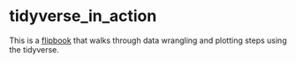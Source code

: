 # tidyverse_in_action
This is a [flipbook](https://evamaerey.github.io/tidyverse_in_action/tidyverse_in_action.html#1) that walks through data wrangling and plotting steps using the tidyverse.
